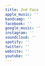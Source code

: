 ```yaml
---
title: 2nd Face
apple_music: ''
bandcamp: ''
facebook: ''
google_music: ''
instagram: ''
soundcloud: ''
spotify: ''
twitter: ''
website: ''
youtube: ''
---
```

